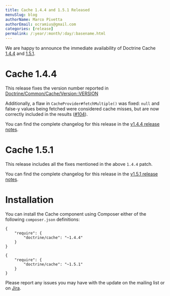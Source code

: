 ```yaml
---
title: Cache 1.4.4 and 1.5.1 Released
menuSlug: blog
authorName: Marco Pivetta
authorEmail: ocramius@gmail.com
categories: [release]
permalink: /:year/:month/:day/:basename.html
---
```

We are happy to announce the immediate availability of Doctrine Cache
[1.4.4](https://github.com/doctrine/cache/releases/tag/v1.4.4) and
[1.5.1](https://github.com/doctrine/cache/releases/tag/v1.5.1).

Cache 1.4.4
===========

This release fixes the version number reported in
[Doctrine/Common/Cache/Version::VERSION](https://github.com/doctrine/cache/blob/v1.5.1/lib/Doctrine/Common/Cache/Version.php)

Additionally, a flaw in `CacheProvider#fetchMultiple()` was fixed:
`null` and false-y values being fetched were considered cache misses,
but are now correctly included in the results
([\#104](https://github.com/doctrine/cache/pull/104)).

You can find the complete changelog for this release in the [v1.4.4
release notes](https://github.com/doctrine/cache/releases/tag/v1.4.4).

Cache 1.5.1
===========

This release includes all the fixes mentioned in the above `1.4.4`
patch.

You can find the complete changelog for this release in the [v1.5.1
release notes](https://github.com/doctrine/cache/releases/tag/v1.5.1).

Installation
============

You can install the Cache component using Composer either of the
following `composer.json` definitions:

~~~~ {.sourceCode .json}
{
    "require": {
        "doctrine/cache": "~1.4.4"
    }
}
~~~~

~~~~ {.sourceCode .json}
{
    "require": {
        "doctrine/cache": "~1.5.1"
    }
}
~~~~

Please report any issues you may have with the update on the mailing
list or on [Jira](http://www.doctrine-project.org/jira).
